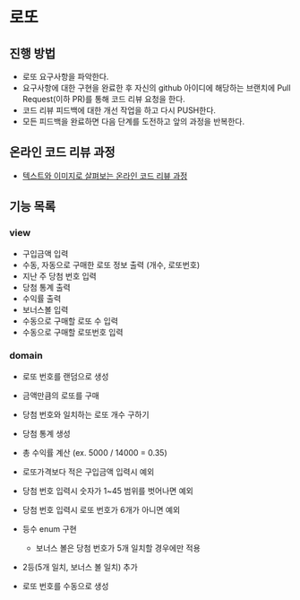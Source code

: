 # 로또
## 진행 방법
* 로또 요구사항을 파악한다.
* 요구사항에 대한 구현을 완료한 후 자신의 github 아이디에 해당하는 브랜치에 Pull Request(이하 PR)를 통해 코드 리뷰 요청을 한다.
* 코드 리뷰 피드백에 대한 개선 작업을 하고 다시 PUSH한다.
* 모든 피드백을 완료하면 다음 단계를 도전하고 앞의 과정을 반복한다.

## 온라인 코드 리뷰 과정
* [텍스트와 이미지로 살펴보는 온라인 코드 리뷰 과정](https://github.com/next-step/nextstep-docs/tree/master/codereview)

## 기능 목록
### view
- 구입금액 입력
- 수동, 자동으로 구매한 로또 정보 출력 (개수, 로또번호)
- 지난 주 당첨 번호 입력
- 당첨 통계 출력
- 수익률 출력
- 보너스볼 입력
- 수동으로 구매할 로또 수 입력
- 수동으로 구매할 로또번호 입력

### domain
- 로또 번호를 랜덤으로 생성
- 금액만큼의 로또를 구매
- 당첨 번호와 일치하는 로또 개수 구하기
- 당첨 통계 생성
- 총 수익률 계산 (ex. 5000 / 14000 = 0.35)

- 로또가격보다 적은 구입금액 입력시 예외
- 당첨 번호 입력시 숫자가 1~45 범위를 벗어나면 예외
- 당첨 번호 입력시 로또 번호가 6개가 아니면 예외 

- 등수 enum 구현
  - 보너스 볼은 당첨 번호가 5개 일치할 경우에만 적용
- 2등(5개 일치, 보너스 볼 일치) 추가

- 로또 번호를 수동으로 생성
